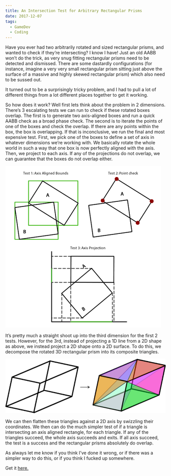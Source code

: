 ```yaml
---
title: An Intersection Test for Arbitrary Rectangular Prisms
date: 2017-12-07
tags:
  - GameDev
  - Coding
---
```


Have you ever had two arbitrarily rotated and sized rectangular prisms, and wanted to check if they’re intersecting? I know I have! Just an old AABB won’t do the trick, as very snug fitting rectangular prisms need to be detected and dismissed. There are some dastardly configurations (for instance, imagine a very very small rectangular prism sitting just above the surface of a massive and highly skewed rectangular prism) which also need to be sussed out.

It turned out to be a surprisingly tricky problem, and I had to pull a lot of different things from a lot different places together to get it working.

So how does it work? Well first lets think about the problem in 2 dimensions. There’s 3 escalating tests we can run to check if these rotated boxes overlap. The first is to generate two axis-aligned boxes and run a quick AABB check as a broad phase check. The second is to iterate the points of one of the boxes and check the overlap. If there are any points within the box, the box is overlapping. If that is inconclusive, we run the final and most expensive test. First, we pick one of the boxes to define a set of axis in whatever dimensions we’re working with. We basically rotate the whole world in such a way that one box is now perfectly aligned with the axis. Then, we project to each axis. If any of the projections do not overlap, we can guarantee that the boxes do not overlap either.

![A visual representation of these 3 steps.](2019_IntersectionTest_1.png)

It’s pretty much a straight shoot up into the third dimension for the first 2 tests. However, for the 3rd, instead of projecting a 1D line from a 2D shape as above, we instead project a 2D shape onto a 2D surface. To do this, we decompose the rotated 3D rectangular prism into its composite triangles.

![A diagram of the process of decomposing a 3D rectangular prism into a 2D plane.](2019_IntersectionTest_2.png)

We can then flatten these triangles against a 2D axis by swizzling their coordinates. We then can do the much simpler test of if a triangle is intersecting an axis aligned rectangle, for each triangle. If any of the triangles succeed, the whole axis succeeds and exits. If all axis succeed, the test is a success and the rectangular prisms absolutely do overlap.

As always let me know if you think I’ve done it wrong, or if there was a simpler way to do this, or if you think I fucked up somewhere.

Get it [here.](https://github.com/cowtrix/UnityRectangularPrismOverlap)